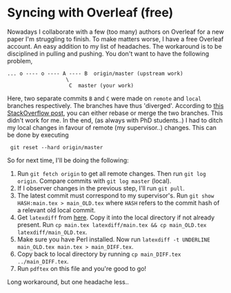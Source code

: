 #  Syncing with Overleaf (free)

Nowadays I collaborate with a few (too many) authors on Overleaf for a new paper I'm struggling to finish. To make matters worse, I have a free Overleaf account. An easy addition to my list of headaches.
The workaround is to be disciplined in pulling and pushing. You don't want to have the following problem,
```
... o ---- o ---- A ---- B  origin/master (upstream work)
                   \
                    C  master (your work)
```
Here, two separate commits `B` and `C` were made on `remote` and `local` branches respectively. The branches have thus 'diverged'. According to [this StackOverflow post](https://stackoverflow.com/a/3278427), you can either rebase or merge the two branches. This didn't work for me.
In the end, (as always with PhD students..) I had to ditch my local changes in favour of remote (my supervisor..) changes. This can be done by executing
```
 git reset --hard origin/master
```
So for next time, I'll be doing the following:
1. Run `git fetch origin` to get all remote changes. Then run `git log origin`. Compare commits with `git log master` (local).
2. If I observer changes in the previous step, I'll run `git pull`.
3. The latest commit must correspond to my supervisor's. Run `git show HASH:main.tex > main_OLD.tex` where `HASH` refers to the commit hash of a relevant old local commit.
4. Get `latexdiff` from [here](https://ctan.org/pkg/latexdiff). Copy it into the local directory if not already present. Run `cp main.tex latexdiff/main.tex && cp main_OLD.tex latexdiff/main_OLD.tex`.
5. Make sure you have Perl installed. Now run `latexdiff -t UNDERLINE main_OLD.tex main.tex > main_DIFF.tex`. 
6. Copy back to local directory by running  `cp main_DIFF.tex ../main_DIFF.tex`.
7. Run `pdftex` on this file and you're good to go!

Long workaround, but one headache less..
